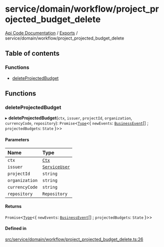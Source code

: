 # service/domain/workflow/project\_projected\_budget\_delete
 
[Api Code Documentation](../README.md) / [Exports](../modules.md) / service/domain/workflow/project\_projected\_budget\_delete

## Table of contents

### Functions

- [deleteProjectedBudget](service_domain_workflow_project_projected_budget_delete.md#deleteprojectedbudget)

## Functions

### deleteProjectedBudget

▸ **deleteProjectedBudget**(`ctx`, `issuer`, `projectId`, `organization`, `currencyCode`, `repository`): `Promise`<[`Type`](result.md#type)<{ `newEvents`: [`BusinessEvent`](service_domain_business_event.md#businessevent)[] ; `projectedBudgets`: `State`  }\>\>

#### Parameters

| Name | Type |
| :------ | :------ |
| `ctx` | [`Ctx`](../interfaces/lib_ctx.Ctx.md) |
| `issuer` | [`ServiceUser`](../interfaces/service_domain_organization_service_user.ServiceUser.md) |
| `projectId` | `string` |
| `organization` | `string` |
| `currencyCode` | `string` |
| `repository` | `Repository` |

#### Returns

`Promise`<[`Type`](result.md#type)<{ `newEvents`: [`BusinessEvent`](service_domain_business_event.md#businessevent)[] ; `projectedBudgets`: `State`  }\>\>

#### Defined in

[src/service/domain/workflow/project_projected_budget_delete.ts:26](https://github.com/openkfw/TruBudget/blob/4d7fd4be/api/src/service/domain/workflow/project_projected_budget_delete.ts#L26)
